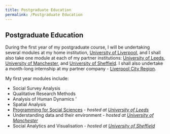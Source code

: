 ```yaml
---
title: Postgraduate Education
permalink: /Postgraduate Education
---
```


## Postgraduate Education 

During the first year of my postgraduate course, I will be undertaking several modules at my home institution, [University of Liverpool](https://www.liverpool.ac.uk/),
and I shall also take one module at each of my partner institutions: [University of Leeds](http://www.leeds.ac.uk/), [University of Manchester](https://www.manchester.ac.uk),
and [University of Sheffield](https://www.sheffield.ac.uk/). I shall also undertake a month-long internship at my partner company - [Liverpool City Region](https://www.liverpoolcityregion-ca.gov.uk/).

My first year modules include:

* Social Survey Analysis 
* Qualitative Research Methods 
* Analysis of Human Dynamics '
* Spatial Analysis 
* [Programming for Social Sciences]() - *hosted at [University of Leeds](http://www.leeds.ac.uk/)*
* Understanding data and their environment - *hosted at [University of Manchester](https://www.manchester.ac.uk)*
* Social Analytics and Visualisation - *hosted at [University of Sheffield](https://www.sheffield.ac.uk/)*

